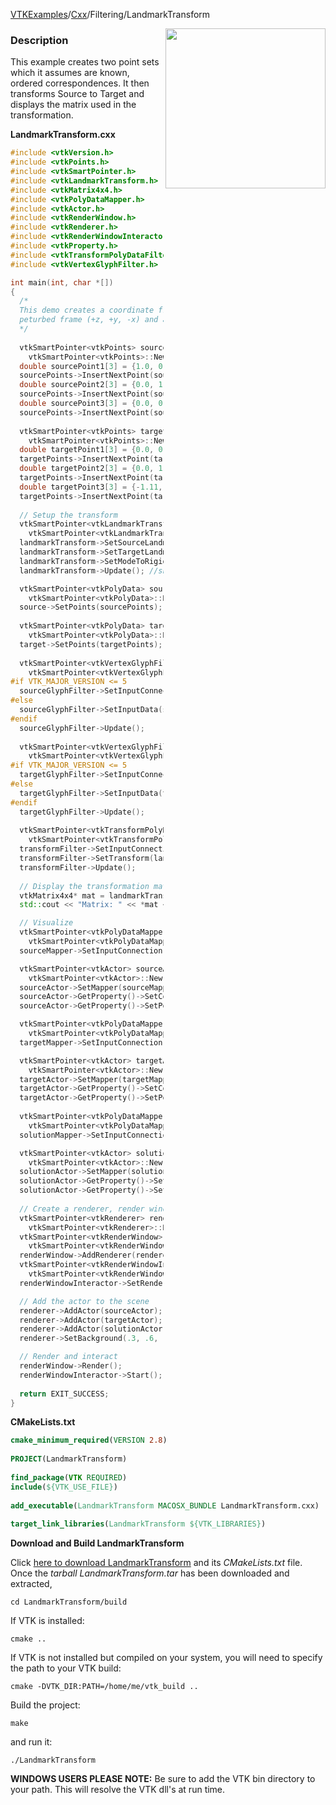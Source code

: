 [VTKExamples](Home)/[Cxx](Cxx)/Filtering/LandmarkTransform

<img align="right" src="https://github.com/lorensen/VTKExamples/raw/master/Testing/Baseline/Filtering/TestLandmarkTransform.png" width="256" />

### Description
 
This example creates two point sets which it assumes are known, ordered correspondences. It then transforms Source to Target and displays the matrix used in the transformation.

**LandmarkTransform.cxx**
```c++
#include <vtkVersion.h>
#include <vtkPoints.h>
#include <vtkSmartPointer.h>
#include <vtkLandmarkTransform.h>
#include <vtkMatrix4x4.h>
#include <vtkPolyDataMapper.h>
#include <vtkActor.h>
#include <vtkRenderWindow.h>
#include <vtkRenderer.h>
#include <vtkRenderWindowInteractor.h>
#include <vtkProperty.h>
#include <vtkTransformPolyDataFilter.h>
#include <vtkVertexGlyphFilter.h>

int main(int, char *[])
{
  /*
  This demo creates a coordinate frame (+x, +y, +z) of vectors and a rotated,
  peturbed frame (+z, +y, -x) and aligns the rotated frame to the original as best as possible.
  */
  
  vtkSmartPointer<vtkPoints> sourcePoints =
    vtkSmartPointer<vtkPoints>::New();
  double sourcePoint1[3] = {1.0, 0.0, 0.0};
  sourcePoints->InsertNextPoint(sourcePoint1);
  double sourcePoint2[3] = {0.0, 1.0, 0.0};
  sourcePoints->InsertNextPoint(sourcePoint2);
  double sourcePoint3[3] = {0.0, 0.0, 1.0};
  sourcePoints->InsertNextPoint(sourcePoint3);
  
  vtkSmartPointer<vtkPoints> targetPoints =
    vtkSmartPointer<vtkPoints>::New();
  double targetPoint1[3] = {0.0, 0.0, 1.1};
  targetPoints->InsertNextPoint(targetPoint1);
  double targetPoint2[3] = {0.0, 1.02, 0.0};
  targetPoints->InsertNextPoint(targetPoint2);
  double targetPoint3[3] = {-1.11, 0.0, 0.0};
  targetPoints->InsertNextPoint(targetPoint3);
  
  // Setup the transform
  vtkSmartPointer<vtkLandmarkTransform> landmarkTransform = 
    vtkSmartPointer<vtkLandmarkTransform>::New();
  landmarkTransform->SetSourceLandmarks(sourcePoints);
  landmarkTransform->SetTargetLandmarks(targetPoints);
  landmarkTransform->SetModeToRigidBody();
  landmarkTransform->Update(); //should this be here?

  vtkSmartPointer<vtkPolyData> source =
    vtkSmartPointer<vtkPolyData>::New();
  source->SetPoints(sourcePoints);
  
  vtkSmartPointer<vtkPolyData> target =
    vtkSmartPointer<vtkPolyData>::New();
  target->SetPoints(targetPoints);
  
  vtkSmartPointer<vtkVertexGlyphFilter> sourceGlyphFilter =
    vtkSmartPointer<vtkVertexGlyphFilter>::New();
#if VTK_MAJOR_VERSION <= 5
  sourceGlyphFilter->SetInputConnection(source->GetProducerPort());
#else
  sourceGlyphFilter->SetInputData(source);
#endif
  sourceGlyphFilter->Update();
  
  vtkSmartPointer<vtkVertexGlyphFilter> targetGlyphFilter =
    vtkSmartPointer<vtkVertexGlyphFilter>::New();
#if VTK_MAJOR_VERSION <= 5
  targetGlyphFilter->SetInputConnection(target->GetProducerPort());
#else
  targetGlyphFilter->SetInputData(target);
#endif
  targetGlyphFilter->Update();
    
  vtkSmartPointer<vtkTransformPolyDataFilter> transformFilter =
    vtkSmartPointer<vtkTransformPolyDataFilter>::New();
  transformFilter->SetInputConnection(sourceGlyphFilter->GetOutputPort());
  transformFilter->SetTransform(landmarkTransform);
  transformFilter->Update();
    
  // Display the transformation matrix that was computed
  vtkMatrix4x4* mat = landmarkTransform->GetMatrix();
  std::cout << "Matrix: " << *mat << std::endl;

  // Visualize
  vtkSmartPointer<vtkPolyDataMapper> sourceMapper =
    vtkSmartPointer<vtkPolyDataMapper>::New();
  sourceMapper->SetInputConnection(sourceGlyphFilter->GetOutputPort());

  vtkSmartPointer<vtkActor> sourceActor =
    vtkSmartPointer<vtkActor>::New();
  sourceActor->SetMapper(sourceMapper);
  sourceActor->GetProperty()->SetColor(0,1,0);
  sourceActor->GetProperty()->SetPointSize(4);

  vtkSmartPointer<vtkPolyDataMapper> targetMapper =
    vtkSmartPointer<vtkPolyDataMapper>::New();
  targetMapper->SetInputConnection(targetGlyphFilter->GetOutputPort());

  vtkSmartPointer<vtkActor> targetActor =
    vtkSmartPointer<vtkActor>::New();
  targetActor->SetMapper(targetMapper);
  targetActor->GetProperty()->SetColor(1,0,0);
  targetActor->GetProperty()->SetPointSize(4);
  
  vtkSmartPointer<vtkPolyDataMapper> solutionMapper =
    vtkSmartPointer<vtkPolyDataMapper>::New();
  solutionMapper->SetInputConnection(transformFilter->GetOutputPort());

  vtkSmartPointer<vtkActor> solutionActor =
    vtkSmartPointer<vtkActor>::New();
  solutionActor->SetMapper(solutionMapper);
  solutionActor->GetProperty()->SetColor(0,0,1);
  solutionActor->GetProperty()->SetPointSize(3);
  
  // Create a renderer, render window, and interactor
  vtkSmartPointer<vtkRenderer> renderer =
    vtkSmartPointer<vtkRenderer>::New();
  vtkSmartPointer<vtkRenderWindow> renderWindow =
    vtkSmartPointer<vtkRenderWindow>::New();
  renderWindow->AddRenderer(renderer);
  vtkSmartPointer<vtkRenderWindowInteractor> renderWindowInteractor =
    vtkSmartPointer<vtkRenderWindowInteractor>::New();
  renderWindowInteractor->SetRenderWindow(renderWindow);

  // Add the actor to the scene
  renderer->AddActor(sourceActor);
  renderer->AddActor(targetActor);
  renderer->AddActor(solutionActor);
  renderer->SetBackground(.3, .6, .3); // Background color green

  // Render and interact
  renderWindow->Render();
  renderWindowInteractor->Start();
  
  return EXIT_SUCCESS;
}
```
**CMakeLists.txt**
```cmake
cmake_minimum_required(VERSION 2.8)
 
PROJECT(LandmarkTransform)
 
find_package(VTK REQUIRED)
include(${VTK_USE_FILE})
 
add_executable(LandmarkTransform MACOSX_BUNDLE LandmarkTransform.cxx)
 
target_link_libraries(LandmarkTransform ${VTK_LIBRARIES})
```

**Download and Build LandmarkTransform**

Click [here to download LandmarkTransform](https://github.com/lorensen/VTKWikiExamplesTarballs/raw/master/LandmarkTransform.tar) and its *CMakeLists.txt* file.
Once the *tarball LandmarkTransform.tar* has been downloaded and extracted,
```
cd LandmarkTransform/build 
```
If VTK is installed:
```
cmake ..
```
If VTK is not installed but compiled on your system, you will need to specify the path to your VTK build:
```
cmake -DVTK_DIR:PATH=/home/me/vtk_build ..
```
Build the project:
```
make
```
and run it:
```
./LandmarkTransform
```
**WINDOWS USERS PLEASE NOTE:** Be sure to add the VTK bin directory to your path. This will resolve the VTK dll's at run time.

